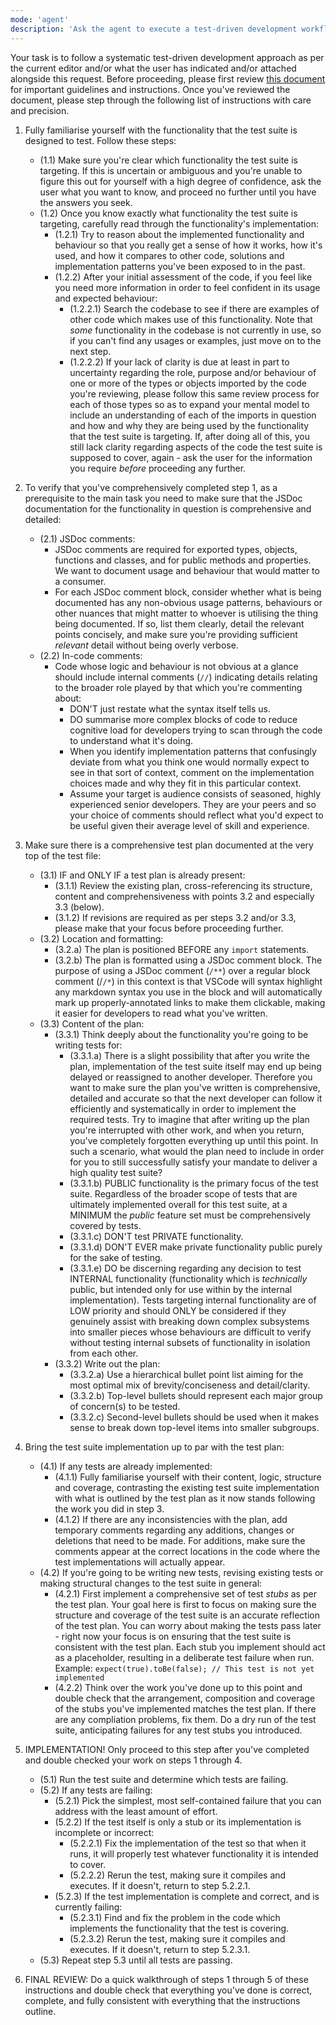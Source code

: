 ```yaml
---
mode: 'agent'
description: 'Ask the agent to execute a test-driven development workflow'
---
```


Your task is to follow a systematic test-driven development approach as per the current editor and/or what the user has indicated and/or attached alongside this request. Before proceeding, please first review [this document](../docs/testing.md) for important guidelines and instructions. Once you've reviewed the document, please step through the following list of instructions with care and precision.

1. Fully familiarise yourself with the functionality that the test suite is designed to test. Follow these steps:
   - (1.1) Make sure you're clear which functionality the test suite is targeting. If this is uncertain or ambiguous and you're unable to figure this out for yourself with a high degree of confidence, ask the user what you want to know, and proceed no further until you have the answers you seek.
   - (1.2) Once you know exactly what functionality the test suite is targeting, carefully read through the functionality's implementation:
     - (1.2.1) Try to reason about the implemented functionality and behaviour so that you really get a sense of how it works, how it's used, and how it compares to other code, solutions and implementation patterns you've been exposed to in the past.
     - (1.2.2) After your initial assessment of the code, if you feel like you need more information in order to feel confident in its usage and expected behaviour:
       - (1.2.2.1) Search the codebase to see if there are examples of other code which makes use of this functionality. Note that _some_ functionality in the codebase is not currently in use, so if you can't find any usages or examples, just move on to the next step.
       - (1.2.2.2) If your lack of clarity is due at least in part to uncertainty regarding the role, purpose and/or behaviour of one or more of the types or objects imported by the code you're reviewing, please follow this same review process for each of those types so as to expand your mental model to include an understanding of each of the imports in question and how and why they are being used by the functionality that the test suite is targeting. If, after doing all of this, you still lack clarity regarding aspects of the code the test suite is supposed to cover, again - ask the user for the information you require _before_ proceeding any further.

2. To verify that you've comprehensively completed step 1, as a prerequisite to the main task you need to make sure that the JSDoc documentation for the functionality in question is comprehensive and detailed:
   - (2.1) JSDoc comments:
     - JSDoc comments are required for exported types, objects, functions and classes, and for public methods and properties. We want to document usage and behaviour that would matter to a consumer.
     - For each JSDoc comment block, consider whether what is being documented has any non-obvious usage patterns, behaviours or other nuances that might matter to whoever is utilising the thing being documented. If so, list them clearly, detail the relevant points concisely, and make sure you're providing sufficient _relevant_ detail without being overly verbose.
   - (2.2) In-code comments:
     - Code whose logic and behaviour is not obvious at a glance should include internal comments (`//`) indicating details relating to the broader role played by that which you're commenting about:
       - DON'T just restate what the syntax itself tells us.
       - DO summarise more complex blocks of code to reduce cognitive load for developers trying to scan through the code to understand what it's doing.
       - When you identify implementation patterns that confusingly deviate from what you think one would normally expect to see in that sort of context, comment on the implementation choices made and why they fit in this particular context.
       - Assume your target is audience consists of seasoned, highly experienced senior developers. They are your peers and so your choice of comments should reflect what you'd expect to be useful given their average level of skill and experience.

3. Make sure there is a comprehensive test plan documented at the very top of the test file:
   - (3.1) IF and ONLY IF a test plan is already present:
     - (3.1.1) Review the existing plan, cross-referencing its structure, content and comprehensiveness with points 3.2 and especially 3.3 (below).
     - (3.1.2) If revisions are required as per steps 3.2 and/or 3.3, please make that your focus before proceeding further.
   - (3.2) Location and formatting:
     - (3.2.a) The plan is positioned BEFORE any `import` statements.
     - (3.2.b) The plan is formatted using a JSDoc comment block. The purpose of using a JSDoc comment (`/**`) over a regular block comment (/`/*`) in this context is that VSCode will syntax highlight any markdown syntax you use in the block and will automatically mark up properly-annotated links to make them clickable, making it easier for developers to read what you've written.
   - (3.3) Content of the plan:
     - (3.3.1) Think deeply about the functionality you're going to be writing tests for:
       - (3.3.1.a) There is a slight possibility that after you write the plan, implementation of the test suite itself may end up being delayed or reassigned to another developer. Therefore you want to make sure the plan you've written is comprehensive, detailed and accurate so that the next developer can follow it efficiently and systematically in order to implement the required tests. Try to imagine that after writing up the plan you're interrupted with other work, and when you return, you've completely forgotten everything up until this point. In such a scenario, what would the plan need to include in order for you to still successfully satisfy your mandate to deliver a high quality test suite?
       - (3.3.1.b) PUBLIC functionality is the primary focus of the test suite. Regardless of the broader scope of tests that are ultimately implemented overall for this test suite, at a MINIMUM the _public_ feature set must be comprehensively covered by tests.
       - (3.3.1.c) DON'T test PRIVATE functionality.
       - (3.3.1.d) DON'T EVER make private functionality public purely for the sake of testing.
       - (3.3.1.e) DO be discerning regarding any decision to test INTERNAL functionality (functionality which is _technically_ public, but intended only for use within by the internal implementation). Tests targeting internal functionality are of LOW priority and should ONLY be considered if they genuinely assist with breaking down complex subsystems into smaller pieces whose behaviours are difficult to verify without testing internal subsets of functionality in isolation from each other.
     - (3.3.2) Write out the plan:
       - (3.3.2.a) Use a hierarchical bullet point list aiming for the most optimal mix of brevity/conciseness and detail/clarity.
       - (3.3.2.b) Top-level bullets should represent each major group of concern(s) to be tested.
       - (3.3.2.c) Second-level bullets should be used when it makes sense to break down top-level items into smaller subgroups.

4. Bring the test suite implementation up to par with the test plan:
   - (4.1) If any tests are already implemented:
     - (4.1.1) Fully familiarise yourself with their content, logic, structure and coverage, contrasting the existing test suite implementation with what is outlined by the test plan as it now stands following the work you did in step 3.
     - (4.1.2) If there are any inconsistencies with the plan, add temporary comments regarding any additions, changes or deletions that need to be made. For additions, make sure the comments appear at the correct locations in the code where the test implementations will actually appear.
   - (4.2) If you're going to be writing new tests, revising existing tests or making structural changes to the test suite in general:
     - (4.2.1) First implement a comprehensive set of test _stubs_ as per the test plan. Your goal here is first to focus on making sure the structure and coverage of the test suite is an accurate reflection of the test plan. You can worry about making the tests pass later - right now your focus is on ensuring that the test suite is consistent with the test plan. Each stub you implement should act as a placeholder, resulting in a deliberate test failure when run. Example: `expect(true).toBe(false); // This test is not yet implemented`
     - (4.2.2) Think over the work you've done up to this point and double check that the arrangement, composition and coverage of the stubs you've implemented matches the test plan. If there are any compliation problems, fix them. Do a dry run of the test suite, anticipating failures for any test stubs you introduced.

5. IMPLEMENTATION! Only proceed to this step after you've completed and double checked your work on steps 1 through 4.
   - (5.1) Run the test suite and determine which tests are failing.
   - (5.2) If any tests are failing:
     - (5.2.1) Pick the simplest, most self-contained failure that you can address with the least amount of effort.
     - (5.2.2) If the test itself is only a stub or its implementation is incomplete or incorrect:
       - (5.2.2.1) Fix the implementation of the test so that when it runs, it will properly test whatever functionality it is intended to cover.
       - (5.2.2.2) Rerun the test, making sure it compiles and executes. If it doesn't, return to step 5.2.2.1.
     - (5.2.3) If the test implementation is complete and correct, and is currently failing:
       - (5.2.3.1) Find and fix the problem in the code which implements the functionality that the test is covering.
       - (5.2.3.2) Rerun the test, making sure it compiles and executes. If it doesn't, return to step 5.2.3.1.
   - (5.3) Repeat step 5.3 until all tests are passing.

6. FINAL REVIEW: Do a quick walkthrough of steps 1 through 5 of these instructions and double check that everything you've done is correct, complete, and fully consistent with everything that the instructions outline.
